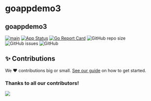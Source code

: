 # goappdemo3
## goappdemo3


[![main](https://github.com/Team-DX-22/goappdemo3/actions/workflows/main.yml/badge.svg)](https://github.com/Team-DX-22/goappdemo3/actions/workflows/main.yml)
[![App Status](https://argocd.diegoluisi.eti.br/api/badge?name=dev-goappdemo3&revision=true)](https://argocd.diegoluisi.eti.br/applications/dev-goappdemo3)
[![Go Report Card](https://goreportcard.com/badge/github.com/Team-DX-22/goappdemo3)](https://goreportcard.com/report/github.com/Team-DX-22/goappdemo3)
![GitHub repo size](https://img.shields.io/github/repo-size/Team-DX-22/goappdemo3)
![GitHub issues](https://img.shields.io/github/issues/Team-DX-22/goappdemo3)
![GitHub](https://img.shields.io/github/license/Team-DX-22/goappdemo3)


## ✨ Contributions

We ❤️ contributions big or small. [See our guide](contributing.md) on how to get started.

### Thanks to all our contributors!

<a href="https://github.com/devxp-tech/goappdemo3/graphs/contributors">
  <img src="https://contrib.rocks/image?repo=devxp-tech/goappdemo3" />
</a>
